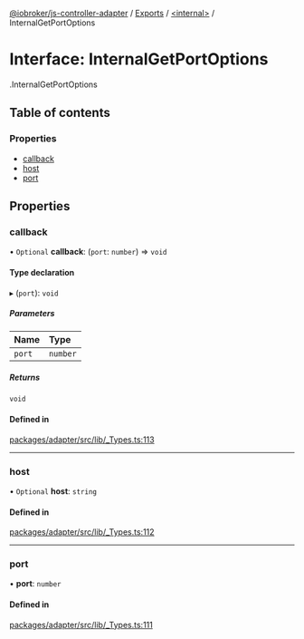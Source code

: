 [@iobroker/js-controller-adapter](../README.md) / [Exports](../modules.md) / [<internal\>](../modules/internal_.md) / InternalGetPortOptions

# Interface: InternalGetPortOptions

[<internal>](../modules/internal_.md).InternalGetPortOptions

## Table of contents

### Properties

- [callback](internal_.InternalGetPortOptions.md#callback)
- [host](internal_.InternalGetPortOptions.md#host)
- [port](internal_.InternalGetPortOptions.md#port)

## Properties

### callback

• `Optional` **callback**: (`port`: `number`) => `void`

#### Type declaration

▸ (`port`): `void`

##### Parameters

| Name | Type |
| :------ | :------ |
| `port` | `number` |

##### Returns

`void`

#### Defined in

[packages/adapter/src/lib/_Types.ts:113](https://github.com/ioBroker/ioBroker.js-controller/blob/0bbb8b76/packages/adapter/src/lib/_Types.ts#L113)

___

### host

• `Optional` **host**: `string`

#### Defined in

[packages/adapter/src/lib/_Types.ts:112](https://github.com/ioBroker/ioBroker.js-controller/blob/0bbb8b76/packages/adapter/src/lib/_Types.ts#L112)

___

### port

• **port**: `number`

#### Defined in

[packages/adapter/src/lib/_Types.ts:111](https://github.com/ioBroker/ioBroker.js-controller/blob/0bbb8b76/packages/adapter/src/lib/_Types.ts#L111)
